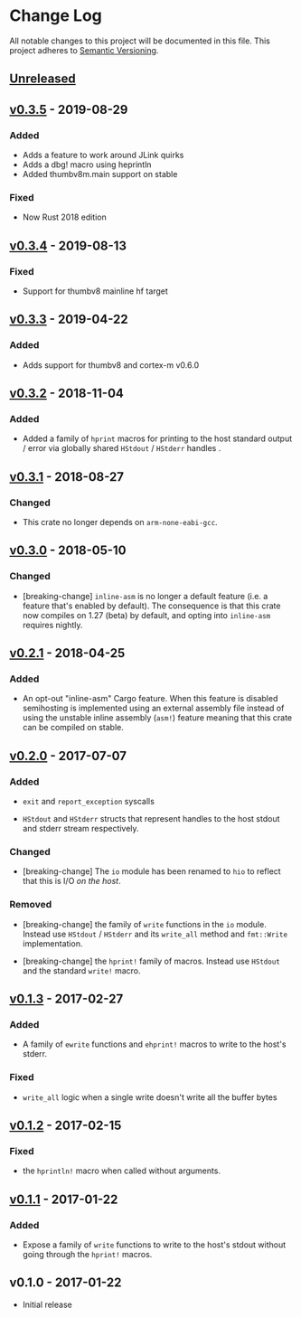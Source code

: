 # Change Log

All notable changes to this project will be documented in this file.
This project adheres to [Semantic Versioning](http://semver.org/).

## [Unreleased]

## [v0.3.5] - 2019-08-29

### Added

- Adds a feature to work around JLink quirks
- Adds a dbg! macro using heprintln
- Added thumbv8m.main support on stable

### Fixed

- Now Rust 2018 edition

## [v0.3.4] - 2019-08-13

### Fixed

- Support for thumbv8 mainline hf target

## [v0.3.3] - 2019-04-22

### Added

- Adds support for thumbv8 and cortex-m v0.6.0

## [v0.3.2] - 2018-11-04

### Added

- Added a family of `hprint` macros for printing to the host standard output /
  error via globally shared `HStdout` / `HStderr` handles .

## [v0.3.1] - 2018-08-27

### Changed

- This crate no longer depends on `arm-none-eabi-gcc`.

## [v0.3.0] - 2018-05-10

### Changed

- [breaking-change] `inline-asm` is no longer a default feature (i.e. a feature that's enabled by
  default). The consequence is that this crate now compiles on 1.27 (beta) by default, and opting
  into `inline-asm` requires nightly.

## [v0.2.1] - 2018-04-25

### Added

- An opt-out "inline-asm" Cargo feature. When this feature is disabled semihosting is implemented
  using an external assembly file instead of using the unstable inline assembly (`asm!`) feature
  meaning that this crate can be compiled on stable.

## [v0.2.0] - 2017-07-07

### Added

- `exit` and `report_exception` syscalls

- `HStdout` and `HStderr` structs that represent handles to the host stdout and
  stderr stream respectively.

### Changed

- [breaking-change] The `io` module has been renamed to `hio` to reflect that
  this is I/O *on the host*.

### Removed

- [breaking-change] the family of `write` functions in the `io` module. Instead
  use `HStdout` / `HStderr` and its `write_all` method and `fmt::Write`
  implementation.

- [breaking-change] the `hprint!` family of macros. Instead use `HStdout` and
  the standard `write!` macro.

## [v0.1.3] - 2017-02-27

### Added

- A family of `ewrite` functions and `ehprint!` macros to write to the host's
  stderr.

### Fixed

- `write_all` logic when a single write doesn't write all the buffer bytes

## [v0.1.2] - 2017-02-15

### Fixed

- the `hprintln!` macro when called without arguments.

## [v0.1.1] - 2017-01-22

### Added

- Expose a family of `write` functions to write to the host's stdout without
  going through the `hprint!` macros.

## v0.1.0 - 2017-01-22

- Initial release

[Unreleased]: https://github.com/rust-embedded/cortex-m-semihosting/compare/v0.3.5...HEAD
[v0.3.5]: https://github.com/rust-embedded/cortex-m-semihosting/compare/v0.3.4...v0.3.5
[v0.3.4]: https://github.com/rust-embedded/cortex-m-semihosting/compare/v0.3.3...v0.3.4
[v0.3.3]: https://github.com/rust-embedded/cortex-m-semihosting/compare/v0.3.2...v0.3.3
[v0.3.2]: https://github.com/rust-embedded/cortex-m-semihosting/compare/v0.3.1...v0.3.2
[v0.3.1]: https://github.com/rust-embedded/cortex-m-semihosting/compare/v0.3.0...v0.3.1
[v0.3.0]: https://github.com/rust-embedded/cortex-m-semihosting/compare/v0.2.1...v0.3.0
[v0.2.1]: https://github.com/rust-embedded/cortex-m-semihosting/compare/v0.2.0...v0.2.1
[v0.2.0]: https://github.com/rust-embedded/cortex-m-semihosting/compare/v0.1.3...v0.2.0
[v0.1.3]: https://github.com/rust-embedded/cortex-m-semihosting/compare/v0.1.2...v0.1.3
[v0.1.2]: https://github.com/rust-embedded/cortex-m-semihosting/compare/v0.1.1...v0.1.2
[v0.1.1]: https://github.com/rust-embedded/cortex-m-semihosting/compare/v0.1.0...v0.1.1
